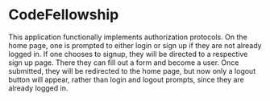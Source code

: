 # CodeFellowship

This application functionally implements authorization protocols.  On the home page, one is prompted to either login or
sign up if they are  not already logged in.  If one chooses to signup, they will be directed to a respective sign up 
page.  There they can fill out a form and become a user.  Once submitted, they will be redirected to the home page, but 
now only a logout button will appear, rather than login and logout prompts, since they are already logged in.  